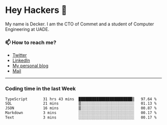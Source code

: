 # Hey Hackers 👋

My name is Decker. I am the CTO of Commet and a student of Computer Engineering at UADE.

### 📫 How to reach me?
- [Twitter](https://x.com/0xDecker) 
- [LinkedIn](https://www.linkedin.com/in/decker-urbano/) 
- [My personal blog](http://decker.sh) 
- [Mail](mailto:me@decker.sh)

---

### Coding time in the last Week

<!--START_SECTION:waka-->

```txt
TypeScript       31 hrs 43 mins  ████████████████████████▒   97.64 %
SQL              21 mins         ▒░░░░░░░░░░░░░░░░░░░░░░░░   01.13 %
JSON             16 mins         ▒░░░░░░░░░░░░░░░░░░░░░░░░   00.87 %
Markdown         3 mins          ░░░░░░░░░░░░░░░░░░░░░░░░░   00.17 %
Text             3 mins          ░░░░░░░░░░░░░░░░░░░░░░░░░   00.17 %
```

<!--END_SECTION:waka-->
